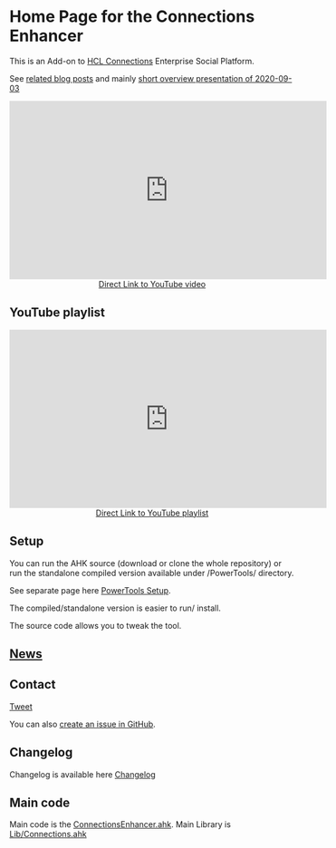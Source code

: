 # Home Page for the Connections Enhancer
This is an Add-on to [HCL Connections](https://www.hcltechsw.com/products/connections) Enterprise Social Platform.

See [related blog posts](https://tdalon.blogspot.com/search/label/connections-enhancer)
and mainly [short overview presentation of 2020-09-03](https://tdalon.blogspot.com/connections-powertools-presentation-2020)

<div align="center"><iframe width="560" height="315" src="https://www.youtube.com/embed/PRzLNgDo7ms" frameborder="0" allow="accelerometer; autoplay; encrypted-media; gyroscope; picture-in-picture" allowfullscreen></iframe><br><a href="https://youtu.be/PRzLNgDo7ms">Direct Link to YouTube video</a></div>

## YouTube playlist

<div align="center"><iframe width="560" height="315" src="https://www.youtube.com/embed/videoseries?list=PLUSZfg60tAwKxuaaVHVVgs8uQUJmjy9TW" frameborder="0" allow="accelerometer; autoplay; encrypted-media; gyroscope; picture-in-picture" allowfullscreen></iframe><br><a href="https://www.youtube.com/playlist?list=PLUSZfg60tAwKxuaaVHVVgs8uQUJmjy9TW">Direct Link to YouTube playlist</a></div>

## Setup

You can run the AHK source (download or clone the whole repository) or run the standalone compiled version available under /PowerTools/ directory.

See separate page here [PowerTools Setup](PowerTools-Setup).

The compiled/standalone version is easier to run/ install.

The source code allows you to tweak the tool.

## [News](https://twitter.com/search?q=%23ConnectionsEnhancer%20%23Connections)

## Contact

<a class="twitter-hashtag-button"
  href="https://twitter.com/intent/tweet?button_hashtag=#TeamsShortcuts&text=@tdalon #ConnectionsEnhancer #Connections"
  data-size="large">
Tweet</a>

You can also [create an issue in GitHub](https://github.com/tdalon/ahk/issues).

## Changelog

Changelog is available here [Changelog](Connections-Enhancer-(Changelog))

## Main code

Main code is the [ConnectionsEnhancer.ahk](https://github.com/tdalon/ahk/blob/master/ConnectionsEnhancer.ahk).
Main Library is [Lib/Connections.ahk](https://github.com/tdalon/ahk/blob/master/Lib/Connections.ahk)
